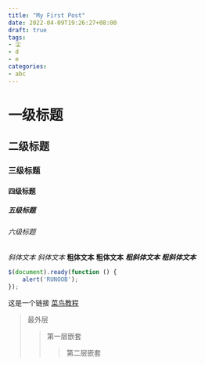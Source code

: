 ```yaml
---
title: "My First Post"
date: 2022-04-09T19:26:27+08:00
draft: true
tags:
- 尘
- d
- e
categories:
- abc
---
```


# 一级标题
## 二级标题
### 三级标题
#### 四级标题
##### 五级标题
###### 六级标题
*斜体文本*
_斜体文本_
**粗体文本**
__粗体文本__
***粗斜体文本***
___粗斜体文本___
```javascript
$(document).ready(function () {
    alert('RUNOOB');
});
```
这是一个链接 [菜鸟教程](https://www.runoob.com)

> 最外层
> > 第一层嵌套
> > > 第二层嵌套